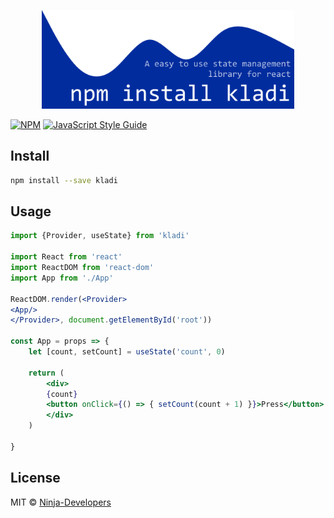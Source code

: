 <p align="center">
<img src="./logo.svg" width="80%">

[![NPM](https://img.shields.io/npm/v/sphere.svg)](https://www.npmjs.com/package/sphere) [![JavaScript Style Guide](https://img.shields.io/badge/code_style-standard-brightgreen.svg)](https://standardjs.com)
</p>

## Install

```bash
npm install --save kladi
```

## Usage

```jsx
import {Provider, useState} from 'kladi'

import React from 'react'
import ReactDOM from 'react-dom'
import App from './App'

ReactDOM.render(<Provider>
<App/>
</Provider>, document.getElementById('root'))

const App = props => {
    let [count, setCount] = useState('count', 0)

    return (
        <div>
        {count}
        <button onClick={() => { setCount(count + 1) }}>Press</button>
        </div>
    )

}
```

## License

MIT © [Ninja-Developers](https://github.com/Ninja-Developers)
